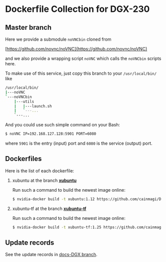 # Dockerfile Collection for DGX-230

## Master branch

Here we provide a submodule `noVNCbin` cloned from 

[https://github.com/novnc/noVNC](https://github.com/novnc/noVNC)

and we also provide a wrapping script `noVNC` which calls the `noVNCbin` scripts here.

To make use of this service, just copy this branch to your `/usr/local/bin/` like

```Bash
/usr/local/bin/
|---noVNC
`---noVNCbin
    |---utils
    |   |---launch.sh
    |   `---...
    `---...
```

And you could use such simple command on your Bash:

```Bash
$ noVNC IP=192.168.127.128:5901 PORT=6080
```

where `5901` is the entry (input) port and `6080` is the service (output) port.

## Dockerfiles

Here is the list of each dockerfile:

1. xubuntu at the branch [**xubuntu**](https://github.com/cainmagi/Dockerfiles/tree/xubuntu)

    Run such a command to build the newest image online:
    
    ```Bash
    $ nvidia-docker build -t xubuntu:1.12 https://github.com/cainmagi/Dockerfiles.git#xubuntu
    ```
   
2. xubuntu-tf at the branch  [**xubuntu-tf**](https://github.com/cainmagi/Dockerfiles/tree/xubuntu-tf)

    Run such a command to build the newest image online:

    ```Bash
    $ nvidia-docker build -t xubuntu-tf:1.25 https://github.com/cainmagi/Dockerfiles.git#xubuntu-tf
    ```
   
## Update records

See the update records in [docs-DGX branch](https://github.com/cainmagi/Dockerfiles/blob/docs-DGX/index.md#update-records).
